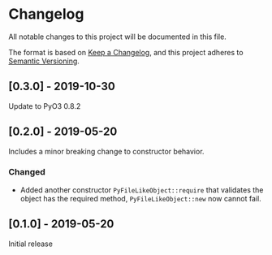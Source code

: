 # Changelog
All notable changes to this project will be documented in this file.

The format is based on [Keep a Changelog](https://keepachangelog.com/en/1.0.0/),
and this project adheres to [Semantic Versioning](https://semver.org/spec/v2.0.0.html).

## [0.3.0] - 2019-10-30

Update to PyO3 0.8.2

## [0.2.0] - 2019-05-20

Includes a minor breaking change to constructor behavior.

### Changed
- Added another constructor `PyFileLikeObject::require` that validates the object has the required method,
 `PyFileLikeObject::new` now cannot fail. 

## [0.1.0] - 2019-05-20

Initial release